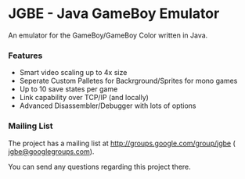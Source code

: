 # JGBE - Java GameBoy Emulator #

An emulator for the GameBoy/GameBoy Color written in Java.

### Features ###
  * Smart video scaling up to 4x size
  * Seperate Custom Palletes for Backrground/Sprites for mono games
  * Up to 10 save states per game
  * Link capability over TCP/IP (and locally)
  * Advanced Disassembler/Debugger with lots of options

### Mailing List ###

The project has a mailing list at http://groups.google.com/group/jgbe ( 	jgbe@googlegroups.com).

You can send any questions regarding this project there.